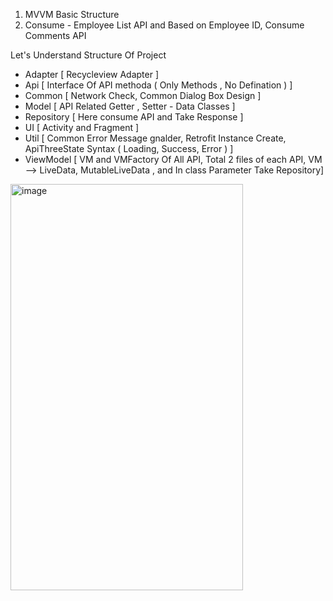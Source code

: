 1. MVVM Basic Structure
2. Consume - Employee List API and Based on Employee ID, Consume Comments API

Let's Understand Structure Of Project
* Adapter [ Recycleview Adapter ]
* Api [ Interface Of API methoda ( Only Methods , No Defination )  ]
* Common [ Network Check, Common Dialog Box Design ]
* Model [ API Related Getter , Setter - Data Classes ]
* Repository [ Here consume API and Take Response ]
* UI [ Activity and Fragment ]
* Util [ Common Error Message gnalder, Retrofit Instance Create, ApiThreeState Syntax ( Loading, Success, Error  ) ]
* ViewModel [ VM and VMFactory Of All API, Total 2 files of each API, VM --> LiveData, MutableLiveData , and In class Parameter Take Repository]
<img width="372" height="650" alt="image" src="https://github.com/user-attachments/assets/a5770410-8d71-4a88-a655-478141ba5b98" />

